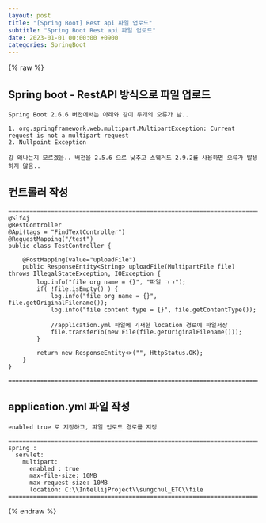 ```yaml
---
layout: post
title: "[Spring Boot] Rest api 파일 업로드"
subtitle: "Spring Boot Rest api 파일 업로드"
date: 2023-01-01 00:00:00 +0900
categories: SpringBoot
---
```

{% raw %}
## Spring boot - RestAPI 방식으로 파일 업로드  
  
	Spring Boot 2.6.6 버전에서는 아래와 같이 두개의 오류가 남..  
  
	1. org.springframework.web.multipart.MultipartException: Current request is not a multipart request  
	2. Nullpoint Exception  
  
	걍 왜나는지 모르겠음.. 버전을 2.5.6 으로 낮추고 스웨거도 2.9.2를 사용하면 오류가 발생하지 않음..  
  
## 컨트롤러 작성  
  
	=================================================================================================================  
	@Slf4j  
	@RestController  
	@Api(tags = "FindTextController")  
	@RequestMapping("/test")  
	public class TestController {  
  
		@PostMapping(value="uploadFile")  
		public ResponseEntity<String> uploadFile(MultipartFile file) throws IllegalStateException, IOException {  
			log.info("file org name = {}", "파일 ㄱㄱ");  
			if( !file.isEmpty() ) {  
				log.info("file org name = {}", file.getOriginalFilename());  
				log.info("file content type = {}", file.getContentType());  
  
				//application.yml 파일에 기재한 location 경로에 파일저장  
				file.transferTo(new File(file.getOriginalFilename()));  
			}  
  
			return new ResponseEntity<>("", HttpStatus.OK);  
		}  
	}  
  
	=================================================================================================================  
  
## application.yml 파일 작성  
	enabled true 로 지정하고, 파일 업로드 경로를 지정  
  
	=================================================================================================================  
	spring :  
	  servlet:  
		multipart:  
		  enabled : true  
		  max-file-size: 10MB  
		  max-request-size: 10MB  
		  location: C:\\IntellijProject\\sungchul_ETC\\file  
	=================================================================================================================  

{% endraw %}
